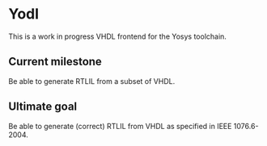 # Yodl

This is a work in progress VHDL frontend
for the Yosys toolchain.

## Current milestone

Be able to generate RTLIL from a subset
of VHDL.

## Ultimate goal

Be able to generate (correct) RTLIL from
VHDL as specified in IEEE 1076.6-2004.
